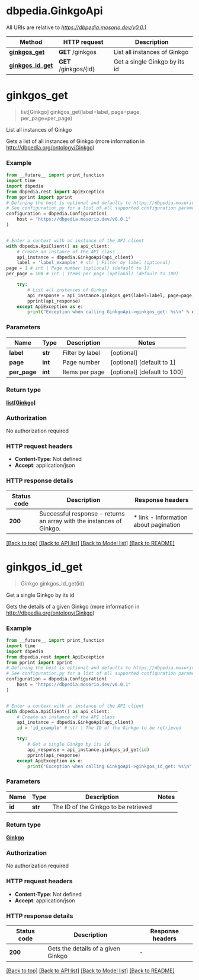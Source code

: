 # dbpedia.GinkgoApi

All URIs are relative to *https://dbpedia.mosorio.dev/v0.0.1*

Method | HTTP request | Description
------------- | ------------- | -------------
[**ginkgos_get**](GinkgoApi.md#ginkgos_get) | **GET** /ginkgos | List all instances of Ginkgo
[**ginkgos_id_get**](GinkgoApi.md#ginkgos_id_get) | **GET** /ginkgos/{id} | Get a single Ginkgo by its id


# **ginkgos_get**
> list[Ginkgo] ginkgos_get(label=label, page=page, per_page=per_page)

List all instances of Ginkgo

Gets a list of all instances of Ginkgo (more information in http://dbpedia.org/ontology/Ginkgo)

### Example

```python
from __future__ import print_function
import time
import dbpedia
from dbpedia.rest import ApiException
from pprint import pprint
# Defining the host is optional and defaults to https://dbpedia.mosorio.dev/v0.0.1
# See configuration.py for a list of all supported configuration parameters.
configuration = dbpedia.Configuration(
    host = "https://dbpedia.mosorio.dev/v0.0.1"
)


# Enter a context with an instance of the API client
with dbpedia.ApiClient() as api_client:
    # Create an instance of the API class
    api_instance = dbpedia.GinkgoApi(api_client)
    label = 'label_example' # str | Filter by label (optional)
page = 1 # int | Page number (optional) (default to 1)
per_page = 100 # int | Items per page (optional) (default to 100)

    try:
        # List all instances of Ginkgo
        api_response = api_instance.ginkgos_get(label=label, page=page, per_page=per_page)
        pprint(api_response)
    except ApiException as e:
        print("Exception when calling GinkgoApi->ginkgos_get: %s\n" % e)
```

### Parameters

Name | Type | Description  | Notes
------------- | ------------- | ------------- | -------------
 **label** | **str**| Filter by label | [optional] 
 **page** | **int**| Page number | [optional] [default to 1]
 **per_page** | **int**| Items per page | [optional] [default to 100]

### Return type

[**list[Ginkgo]**](Ginkgo.md)

### Authorization

No authorization required

### HTTP request headers

 - **Content-Type**: Not defined
 - **Accept**: application/json

### HTTP response details
| Status code | Description | Response headers |
|-------------|-------------|------------------|
**200** | Successful response - returns an array with the instances of Ginkgo. |  * link - Information about pagination <br>  |

[[Back to top]](#) [[Back to API list]](../README.md#documentation-for-api-endpoints) [[Back to Model list]](../README.md#documentation-for-models) [[Back to README]](../README.md)

# **ginkgos_id_get**
> Ginkgo ginkgos_id_get(id)

Get a single Ginkgo by its id

Gets the details of a given Ginkgo (more information in http://dbpedia.org/ontology/Ginkgo)

### Example

```python
from __future__ import print_function
import time
import dbpedia
from dbpedia.rest import ApiException
from pprint import pprint
# Defining the host is optional and defaults to https://dbpedia.mosorio.dev/v0.0.1
# See configuration.py for a list of all supported configuration parameters.
configuration = dbpedia.Configuration(
    host = "https://dbpedia.mosorio.dev/v0.0.1"
)


# Enter a context with an instance of the API client
with dbpedia.ApiClient() as api_client:
    # Create an instance of the API class
    api_instance = dbpedia.GinkgoApi(api_client)
    id = 'id_example' # str | The ID of the Ginkgo to be retrieved

    try:
        # Get a single Ginkgo by its id
        api_response = api_instance.ginkgos_id_get(id)
        pprint(api_response)
    except ApiException as e:
        print("Exception when calling GinkgoApi->ginkgos_id_get: %s\n" % e)
```

### Parameters

Name | Type | Description  | Notes
------------- | ------------- | ------------- | -------------
 **id** | **str**| The ID of the Ginkgo to be retrieved | 

### Return type

[**Ginkgo**](Ginkgo.md)

### Authorization

No authorization required

### HTTP request headers

 - **Content-Type**: Not defined
 - **Accept**: application/json

### HTTP response details
| Status code | Description | Response headers |
|-------------|-------------|------------------|
**200** | Gets the details of a given Ginkgo |  -  |

[[Back to top]](#) [[Back to API list]](../README.md#documentation-for-api-endpoints) [[Back to Model list]](../README.md#documentation-for-models) [[Back to README]](../README.md)

